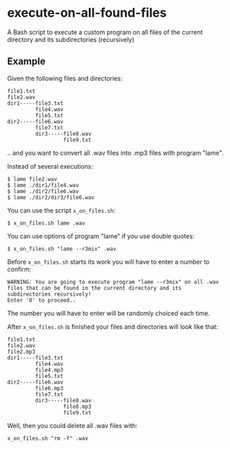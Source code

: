 # execute-on-all-found-files
A Bash script to execute a custom program on all files of the current directory and its subdirectories (recursively)

## Example

Given the following files and directories:

```
file1.txt
file2.wav
dir1-----file3.txt
         file4.wav
         file5.txt
dir2-----file6.wav
         file7.txt
         dir3-----file8.wav
                  file9.txt
```

.. and you want to convert all .wav files into .mp3 files with program "lame".

Instead of several executions:
```
$ lame file2.wav
$ lame ./dir1/file4.wav
$ lame ./dir2/file6.wav
$ lame ./dir2/dir3/file6.wav
```

You can use the script `x_on_files.sh`:

```
$ x_on_files.sh lame .wav
```

You can use options of program "lame" if you use double quotes:

```
$ x_on_files.sh "lame --r3mix" .wav
```

Before `x_on_files.sh` starts its work you will have to enter a number to confirm:

```
WARNING: You are going to execute program "lame --r3mix" on all .wav files that can be found in the current directory and its subdirectories recursively!
Enter '8' to proceed..
```
The number you will have to enter will be randomly choiced each time.

After `x_on_files.sh` is finished your files and directories will look like that:

```
file1.txt
file2.wav
file2.mp3
dir1-----file3.txt
         file4.wav
         file4.mp3
         file5.txt
dir2-----file6.wav
         file6.mp3
         file7.txt
         dir3-----file8.wav
                  file8.mp3
                  file9.txt
```

Well, then you could delete all .wav files with:

```
x_on_files.sh "rm -f" .wav

```








